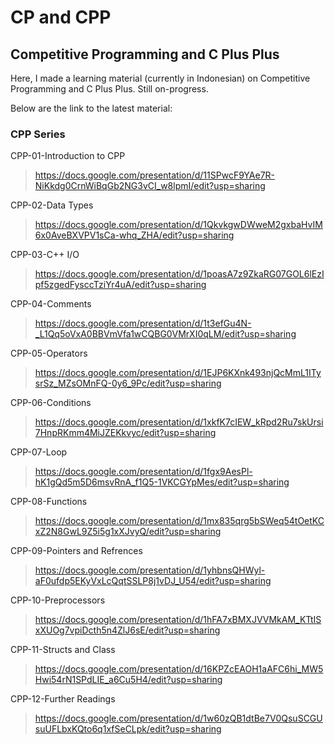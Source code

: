# CP and CPP
## Competitive Programming and C Plus Plus

Here, I made a learning material (currently in Indonesian) on Competitive Programming and C Plus Plus. Still on-progress.

Below are the link to the latest material:

### CPP Series
CPP-01-Introduction to CPP
> https://docs.google.com/presentation/d/11SPwcF9YAe7R-NiKkdg0CrnWiBqGb2NG3vCI_w8lpmI/edit?usp=sharing

CPP-02-Data Types
> https://docs.google.com/presentation/d/1QkvkgwDWweM2gxbaHvIM6x0AveBXVPV1sCa-whq_ZHA/edit?usp=sharing

CPP-03-C++ I/O
> https://docs.google.com/presentation/d/1poasA7z9ZkaRG07GOL6lEzIpf5zgedFysccTziYr4uA/edit?usp=sharing

CPP-04-Comments
> https://docs.google.com/presentation/d/1t3efGu4N-_L1Qq5oVxA0BBVmVfa1wCQBG0VMrXI0qLM/edit?usp=sharing

CPP-05-Operators
> https://docs.google.com/presentation/d/1EJP6KXnk493njQcMmL1ITysrSz_MZsOMnFQ-0y6_9Pc/edit?usp=sharing

CPP-06-Conditions
>https://docs.google.com/presentation/d/1xkfK7cIEW_kRpd2Ru7skUrsi7HnpRKmm4MiJZEKkvyc/edit?usp=sharing

CPP-07-Loop
> https://docs.google.com/presentation/d/1fgx9AesPl-hK1gQd5m5D6msvRnA_f1Q5-1VKCGYpMes/edit?usp=sharing

CPP-08-Functions
> https://docs.google.com/presentation/d/1mx835qrg5bSWeq54tOetKCxZ2N8GwL9Z5i5g1xXJvyQ/edit?usp=sharing

CPP-09-Pointers and Refrences
> https://docs.google.com/presentation/d/1yhbnsQHWyl-aF0ufdp5EKyVxLcQqtSSLP8j1vDJ_U54/edit?usp=sharing

CPP-10-Preprocessors
> https://docs.google.com/presentation/d/1hFA7xBMXJVVMkAM_KTtISxXUOg7vpiDcth5n4ZlJ6sE/edit?usp=sharing

CPP-11-Structs and Class
> https://docs.google.com/presentation/d/16KPZcEAOH1aAFC6hi_MW5Hwi54rN1SPdLIE_a6Cu5H4/edit?usp=sharing

CPP-12-Further Readings
> https://docs.google.com/presentation/d/1w60zQB1dtBe7V0QsuSCGUsuUFLbxKQto6q1xfSeCLpk/edit?usp=sharing
